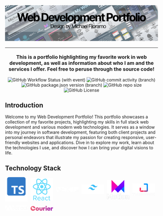 <div align="center" style="margin-top: 20px;"> <!-- Adjust the top margin to increase or decrease space above the logo -->

<img src="public/images/hero-banners/hero-banner-readme.png" alt="app-logo-main" width="" height="" style="margin-bottom: 5px;"> <!-- Reduce bottom margin to decrease space between logo and title -->

<hr style="margin-top: 5px; margin-bottom: 20px;"> <!-- Adjust margins to control space around the horizontal rule -->

<h3 align="center" style="margin-top: 0;">This is a portfolio highlighting my favorite work in web development, as well as information about who I am and the services I offer. Feel free to peruse through the source code!</h4>

<div align="center">
  <img alt="GitHub Workflow Status (with event)" src="https://img.shields.io/github/actions/workflow/status/mfiloramo/worldChatApp/.github%2Fworkflows%2Fmain_lingolink.yml">
  <img alt="GitHub commit activity (branch)" src="https://img.shields.io/github/commit-activity/w/mfiloramo/personal-page/main">
  <img alt="GitHub package.json version (branch)" src="https://img.shields.io/github/package-json/v/mfiloramo/personal-page/main">
  <img alt="GitHub repo size" src="https://img.shields.io/github/repo-size/mfiloramo/personal-page">
  <img alt="GitHub License" src="https://img.shields.io/github/license/mfiloramo/personal-page">
</div>

</div>


## Introduction

Welcome to my Web Development Portfolio! This portfolio showcases a collection of my favorite projects, highlighting my skills in full stack web development and various modern web technologies. It serves as a window into my journey in software development, featuring both client projects and personal endeavors that illustrate my passion for creating responsive, user-friendly websites and applications. Dive in to explore my work, learn about the technologies I use, and discover how I can bring your digital visions to life.

## Technology Stack
<p align="left" style='display: flex; flex-direction: row; flex-wrap: wrap; justify-content: flex-start; gap: 10px; align-items: center'>
  <a href="https://www.typescriptlang.org/" target="_blank"> <img src="public/images/technology-icons/tech-typescript.png" alt="typescript" width="74" /> </a>
  <a href="https://reactjs.org/" target="_blank"> <img src="https://raw.githubusercontent.com/devicons/devicon/master/icons/react/react-original-wordmark.svg" alt="react" width="74" /> </a>
  <a href="https://nextjs.org/" target="_blank"> <img src="public/images/technology-icons/tech-next.png" alt="nextjs" width=74/> </a>
  <a href="https://tailwindcss.com/" target="_blank"> <img src="public/images/technology-icons/tech-tailwind.png" alt="tailwind" width=74 height=31/> </a>
  <a href="https://www.framer.com/motion/" target="_blank"> <img src="public/images/technology-icons/tech-motion.png" alt="motion" width=74/> </a>
  <a href="https://turbo.build/pack" target="_blank"> <img src="public/images/technology-icons/tech-turbopack.png" alt="turbopack" width=74/> </a>
  <a href="https://vercel.com/" target="_blank"> <img src="public/images/technology-icons/tech-vercel.png" alt="vercel" width=74/> </a>
  <a href="https://www.courier.com/" target="_blank"> <img src="public/images/technology-icons/tech-courier.png" alt="courier" width=74/> </a>

</p>